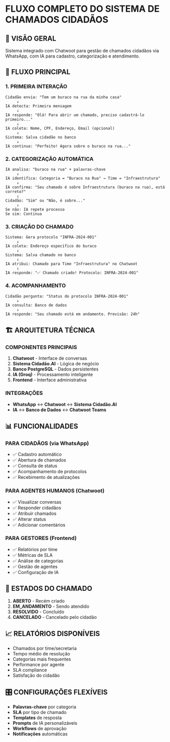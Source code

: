 # FLUXO COMPLETO DO SISTEMA DE CHAMADOS CIDADÃOS

## 🎯 VISÃO GERAL
Sistema integrado com Chatwoot para gestão de chamados cidadãos via WhatsApp, com IA para cadastro, categorização e atendimento.

## 📱 FLUXO PRINCIPAL

### 1. PRIMEIRA INTERAÇÃO
```
Cidadão envia: "Tem um buraco na rua da minha casa"
     ↓
IA detecta: Primeira mensagem
     ↓
IA responde: "Olá! Para abrir um chamado, preciso cadastrá-lo primeiro..."
     ↓
IA coleta: Nome, CPF, Endereço, Email (opcional)
     ↓
Sistema: Salva cidadão no banco
     ↓
IA continua: "Perfeito! Agora sobre o buraco na rua..."
```

### 2. CATEGORIZAÇÃO AUTOMÁTICA
```
IA analisa: "buraco na rua" + palavras-chave
     ↓
IA identifica: Categoria = "Buraco na Rua" → Time = "Infraestrutura"
     ↓
IA confirma: "Seu chamado é sobre Infraestrutura (buraco na rua), está correto?"
     ↓
Cidadão: "Sim" ou "Não, é sobre..."
     ↓
Se não: IA repete processo
Se sim: Continua
```

### 3. CRIAÇÃO DO CHAMADO
```
Sistema: Gera protocolo "INFRA-2024-001"
     ↓
IA coleta: Endereço específico do buraco
     ↓
Sistema: Salva chamado no banco
     ↓
IA atribui: Chamado para Time "Infraestrutura" no Chatwoot
     ↓
IA responde: "✅ Chamado criado! Protocolo: INFRA-2024-001"
```

### 4. ACOMPANHAMENTO
```
Cidadão pergunta: "Status do protocolo INFRA-2024-001"
     ↓
IA consulta: Banco de dados
     ↓
IA responde: "Seu chamado está em andamento. Previsão: 24h"
```

## 🏗️ ARQUITETURA TÉCNICA

### COMPONENTES PRINCIPAIS
1. **Chatwoot** - Interface de conversas
2. **Sistema Cidadão.AI** - Lógica de negócio
3. **Banco PostgreSQL** - Dados persistentes
4. **IA (Groq)** - Processamento inteligente
5. **Frontend** - Interface administrativa

### INTEGRAÇÕES
- **WhatsApp** ↔ **Chatwoot** ↔ **Sistema Cidadão.AI**
- **IA** ↔ **Banco de Dados** ↔ **Chatwoot Teams**

## 📊 FUNCIONALIDADES

### PARA CIDADÃOS (via WhatsApp)
- ✅ Cadastro automático
- ✅ Abertura de chamados
- ✅ Consulta de status
- ✅ Acompanhamento de protocolos
- ✅ Recebimento de atualizações

### PARA AGENTES HUMANOS (Chatwoot)
- ✅ Visualizar conversas
- ✅ Responder cidadãos
- ✅ Atribuir chamados
- ✅ Alterar status
- ✅ Adicionar comentários

### PARA GESTORES (Frontend)
- ✅ Relatórios por time
- ✅ Métricas de SLA
- ✅ Análise de categorias
- ✅ Gestão de agentes
- ✅ Configuração de IA

## 🔄 ESTADOS DO CHAMADO

1. **ABERTO** - Recém criado
2. **EM_ANDAMENTO** - Sendo atendido
3. **RESOLVIDO** - Concluído
4. **CANCELADO** - Cancelado pelo cidadão

## 📈 RELATÓRIOS DISPONÍVEIS

- Chamados por time/secretaria
- Tempo médio de resolução
- Categorias mais frequentes
- Performance por agente
- SLA compliance
- Satisfação do cidadão

## 🎛️ CONFIGURAÇÕES FLEXÍVEIS

- **Palavras-chave** por categoria
- **SLA** por tipo de chamado
- **Templates** de resposta
- **Prompts** de IA personalizáveis
- **Workflows** de aprovação
- **Notificações** automáticas
